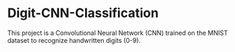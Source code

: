 # Digit-CNN-Classification
This project is a Convolutional Neural Network (CNN) trained on the MNIST dataset to recognize handwritten digits (0-9). 
